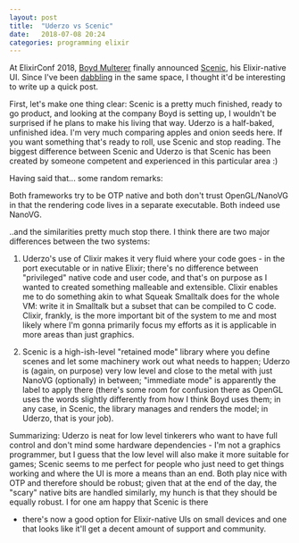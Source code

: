 ```yaml
---
layout: post
title:  "Uderzo vs Scenic"
date:   2018-07-08 20:24
categories: programming elixir
---
```

At ElixirConf 2018, [Boyd Multerer](https://github.com/boydm) finally announced
[Scenic](https://www.youtube.com/watch?v=1QNxLNMq3Uw&list=PLqj39LCvnOWaxI87jVkxSdtjG8tlhl7U6&index=51),
his Elixir-native UI. Since I've been
[dabbling](https://github.com/cdegroot/uderzo_poncho) in the same space,
I thought it'd be interesting to write up a quick post.

First, let's make one thing clear: Scenic is a pretty much finished,
ready to go product, and looking at the company Boyd is setting up, I
wouldn't be surprised if he plans to make his living that way. Uderzo is
a half-baked, unfinished idea. I'm very much comparing apples and onion
seeds here. If you want something that's ready to roll, use Scenic and stop
reading. The biggest difference between Scenic and Uderzo is that Scenic
has been created by someone competent and experienced in this particular
area :)

Having said that... some random remarks:

Both frameworks try to be OTP native and both don't trust OpenGL/NanoVG
in that the rendering code lives in a separate executable. Both indeed
use NanoVG.

..and the similarities pretty much stop there. I think there are two major
differences between the two systems:

1. Uderzo's use of Clixir makes it very fluid where your code goes - in
the port executable or in native Elixir; there's no difference between
"privileged" native code and user code, and that's on purpose as I wanted
to created something malleable and extensible. Clixir enables me to do
something akin to what Squeak Smalltalk does for the whole VM: write
it in Smalltalk but a subset that can be compiled to C code. Clixir,
frankly, is the more important bit of the system to me and most likely
where I'm gonna primarily focus my efforts as it is applicable in more
areas than just graphics.

2. Scenic is a high-ish-level "retained mode" library where you define
scenes and let some machinery work out what needs to happen; Uderzo is
(again, on purpose) very low level and close to the metal with just NanoVG
(optionally) in between; "immediate mode" is apparently the label to
apply there (there's some room for confusion there as OpenGL uses the
words slightly differently from how I think Boyd uses them; in any case,
in Scenic, the library manages and renders the model; in Uderzo, that is
your job).

Summarizing: Uderzo is neat for low level tinkerers who want to have full
control and don't mind some hardware dependencies - I'm not a graphics
programmer, but I guess that the low level will also make it more suitable
for games; Scenic seems to me perfect for people who just need to get
things working and where the UI is more a means than an end. Both play
nice with OTP and therefore should be robust; given that at the end of
the day, the "scary" native bits are handled similarly, my hunch is that
they should be equally robust. I for one am happy that Scenic is there
- there's now a good option for Elixir-native UIs on small devices and
one that looks like it'll get a decent amount of support and community.
